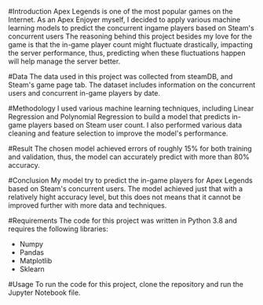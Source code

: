 #Introduction
Apex Legends is one of the most popular games on the Internet. As an Apex Enjoyer myself, I decided to apply various machine learning models to predict the concurrent ingame players based on Steam's concurrent users
The reasoning behind this project besides my love for the game is that the in-game player count might fluctuate drastically, impacting the server performance, thus, predicting when these fluctuations happen will help manage the server better.

#Data
The data used in this project was collected from steamDB, and Steam's game page tab. The dataset includes information on the concurrent users and concurrent in-game players by date.

#Methodology
I used various machine learning techniques, including Linear Regression and Polynomial Regression to build a model that predicts in-game players based on Steam user count. I also performed various data cleaning and feature selection to improve the model's performance.

#Result
The chosen model achieved errors of roughly 15% for both training and validation, thus, the model can accurately predict with more than 80% accuracy.

#Conclusion
My model try to predict the in-game players for Apex Legends based on Steam's concurrent users. The model achieved just that with a relatively hight accuracy level, but this does not means that it cannot be improved further with more data and techniques.

#Requirements
The code for this project was written in Python 3.8 and requires the following libraries:

- Numpy
- Pandas
- Matplotlib
- Sklearn

#Usage
To run the code for this project, clone the repository and run the Jupyter Notebook file.
